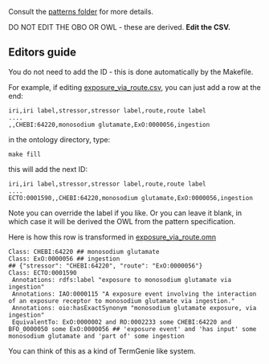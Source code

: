 Consult the [patterns folder](../../patterns) for more details.

DO NOT EDIT THE OBO OR OWL - these are derived. __Edit the CSV.__

## Editors guide

You do not need to add the ID - this is done automatically by the Makefile.

For example, if editing [exposure_via_route.csv](exposure_via_route.csv), you can just add a row at the end:

```
iri,iri label,stressor,stressor label,route,route label
....
,,CHEBI:64220,monosodium glutamate,ExO:0000056,ingestion
```

in the ontology directory, type:

```
make fill
```

this will add the next ID:

```
iri,iri label,stressor,stressor label,route,route label
....
ECTO:0001590,,CHEBI:64220,monosodium glutamate,ExO:0000056,ingestion
```

Note you can override the label if you like. Or you can leave it
blank, in which case it will be derived the OWL from the pattern
specification.

Here is how this row is transformed in [exposure_via_route.omn](exposure_via_route.omn)

```
Class: CHEBI:64220 ## monosodium glutamate
Class: ExO:0000056 ## ingestion
## {"stressor": "CHEBI:64220", "route": "ExO:0000056"}
Class: ECTO:0001590
 Annotations: rdfs:label "exposure to monosodium glutamate via ingestion"
 Annotations: IAO:0000115 "A exposure event involving the interaction of an exposure receptor to monosodium glutamate via ingestion."
 Annotations: oio:hasExactSynonym "monosodium glutamate exposure, via ingestion"
 EquivalentTo: ExO:0000002 and RO:0002233 some CHEBI:64220 and BFO_0000050 some ExO:0000056 ## 'exposure event' and 'has input' some monosodium glutamate and 'part of' some ingestion
```

You can think of this as a kind of TermGenie like system.
